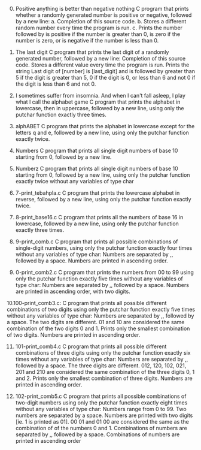 0. Positive anything is better than negative nothing
    C program that prints whether a randomly generated number is positive or negative, followed by a new line:
        a. Completion of this source code.
        b. Stores a different random number every time the program is run.
        c. Prints the number followed by is positive if the number is greater than 0, is zero if the number is zero, or is negative if the number is less than 0.

1. The last digit
  C program that prints the last digit of a randomly generated number, followed by a new line:
Completion of this source code.
Stores a different value every time the program is run.
Prints the string Last digit of [number] is [last_digit] and is followed by greater than 5 if the digit is greater than 5, 0 if the digit is 0, or less than 6 and not 0 if the digit is less than 6 and not 0.

2. I sometimes suffer from insomnia. And when I can't fall asleep, I play what I call the alphabet game
  C program that prints the alphabet in lowercase, then in uppercase, followed by a new line, using only the putchar function exactly three times.

3. alphABET
   C program that prints the alphabet in lowercase except for the letters q and e, followed by a new line, using only the putchar function exactly twice.

4. Numbers
  C program that prints all single digit numbers of base 10 starting from 0, followed by a new line.

5. Numberz
   C program that prints all single digit numbers of base 10 starting from 0, followed by a new line, using only the putchar function exactly twice without any variables of type char

6. 7-print_tebahpla.c
  C program that prints the lowercase alphabet in reverse, followed by a new line, using only the putchar function exactly twice.

7. 8-print_base16.c
   C program that prints all the numbers of base 16 in lowercase, followed by a new line, using only the putchar function exactly three times.
8. 9-print_comb.c
  C program that prints all possible combinations of single-digit numbers, using only the putchar function exactly four times without any variables of type char:
Numbers are separated by ,, followed by a space.
Numbers are printed in ascending order.

9. 0-print_comb2.c
C program that prints the numbers from 00 to 99 using only the putchar function exactly five times without any variables of type char:
Numbers are separated by ,, followed by a space.
Numbers are printed in ascending order, with two digits.

10.100-print_comb3.c:
C program that prints all possible different combinations of two digits using only the putchar function exactly five times without any variables of type char:
Numbers are separated by ,, followed by a space.
The two digits are different.
01 and 10 are considered the same combination of the two digits 0 and 1.
Prints only the smallest combination of two digits.
Numbers are printed in ascending order.


11. 101-print_comb4.c
 C program that prints all possible different combinations of three digits using only the putchar function exactly six times without any variables of type char:
Numbers are separated by ,, followed by a space.
The three digits are different.
012, 120, 102, 021, 201 and 210 are considered the same combination of the three digits 0, 1 and 2.
Prints only the smallest combination of three digits.
Numbers are printed in ascending order.

12. 102-print_comb5.c
  C program that prints all possible combinations of two-digit numbers using only the putchar function exactly eight times without any variables of type char:
Numbers range from 0 to 99.
Two numbers are separated by a space.
Numbers are printed with two digits [ie. 1 is printed as 01].
00 01 and 01 00 are considered the same as the combination of of the numbers 0 and 1.
Combinations of numbers are separated by ,, followed by a space.
Combinations of numbers are printed in ascending order
